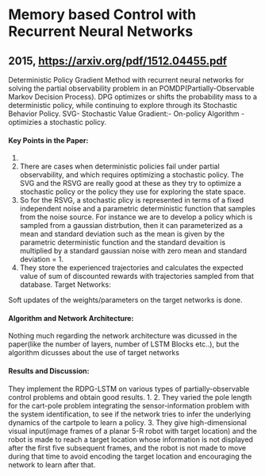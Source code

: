 # Memory based Control with Recurrent Neural Networks
## 2015, https://arxiv.org/pdf/1512.04455.pdf

Deterministic Policy Gradient Method with recurrent neural networks for solving the partial observability problem in an POMDP(Partially-Observable Markov Decision Process). DPG optimizes or shifts the probability mass to a deterministic policy, while continuing to explore through its Stochastic Behavior Policy.
SVG- Stochastic Value Gradient:- On-policy Algorithm - optimizies a stochastic policy.


#### Key Points in the Paper:
1.
2. There are cases when deterministic policies fail under partial observability, and which requires optimizing a stochastic policy. The SVG and the RSVG are really good at these as they try to optimize a stochastic policy or the policy they use for exploring the state space.
3. So for the RSVG, a stochastic plicy is represented in terms of a fixed independent noise and a parametric deterministic function that samples from the noise source. For instance we are to develop a policy which is sampled from a gaussian distrbution, then it can parameterized as a mean and standard deviation such as the mean is given by the parametric deterministic function and the standard devaition is multiplied by a standard gaussian noise with zero mean and standard deviation = 1.
4. They store the experienced trajectories and calculates the expected value of sum of discounted rewards with trajectories sampled from that database.
Target Networks:

Soft updates of the weights/parameters on the target networks is done.

#### Algorithm and Network Architecture:

Nothing much regarding the network architecture was dicussed in the paper(like the number of layers, number of LSTM Blocks etc..), but the algorithm dicusses about the use of target networks

####  Results and Discussion:
They implement the RDPG-LSTM on various types of partially-observable control problems and obtain good results.
1. 
2. They varied the pole length for the cart-pole problem integrating the sensor-information problem with the system identification, to see if the network tries to infer the underlying dynamics of the cartpole to learn a policy.
3. They give high-dimensional visual input(image frames of a planar 5-R robot with target location) and the robot is made to reach a target location whose information is not displayed after the first five subsequent frames, and the robot is not made to move during that time to avoid encoding the target location and encouraging the network to learn after that.
